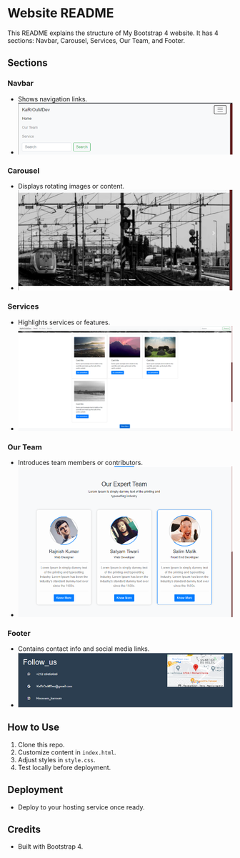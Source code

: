 # Website README

This README explains the structure of My Bootstrap 4 website. It has 4 sections: Navbar, Carousel, Services, Our Team, and Footer.

## Sections

### Navbar

- Shows navigation links.
- ![Navbar Image](navbar.png)
### Carousel

- Displays rotating images or content.
- ![Carousel Image](cursoul.png)

### Services

- Highlights services or features.
- ![Services Image](Service.png)

### Our Team

- Introduces team members or contributors.
- ![Our Team Image](Ourteam.png)

### Footer

- Contains contact info and social media links.
- ![Footer Image](footer.png)

## How to Use

1. Clone this repo.
2. Customize content in `index.html`.
3. Adjust styles in `style.css`.
4. Test locally before deployment.

## Deployment

- Deploy to your hosting service once ready.

## Credits

- Built with Bootstrap 4.
